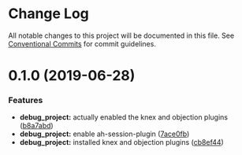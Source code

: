 # Change Log

All notable changes to this project will be documented in this file.
See [Conventional Commits](https://conventionalcommits.org) for commit guidelines.

# 0.1.0 (2019-06-28)


### Features

* **debug_project:** actually enabled the knex and objection plugins ([b8a7abd](https://github.com/Zaephor/ah-plugins/commit/b8a7abd))
* **debug_project:** enable ah-session-plugin ([7ace0fb](https://github.com/Zaephor/ah-plugins/commit/7ace0fb))
* **debug_project:** installed knex and objection plugins ([cb8ef44](https://github.com/Zaephor/ah-plugins/commit/cb8ef44))
